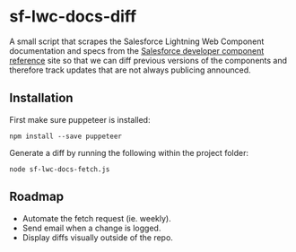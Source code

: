 # sf-lwc-docs-diff

A small script that scrapes the Salesforce Lightning Web Component documentation and specs from the [Salesforce developer component reference](https://developer.salesforce.com/docs/component-library/overview/components) site so that we can diff previous versions of the components and therefore track updates that are not always publicing announced.

## Installation

First make sure puppeteer is installed:

`npm install --save puppeteer`

Generate a diff by running the following within the project folder:

`node sf-lwc-docs-fetch.js`

## Roadmap

- Automate the fetch request (ie. weekly).
- Send email when a change is logged.
- Display diffs visually outside of the repo.